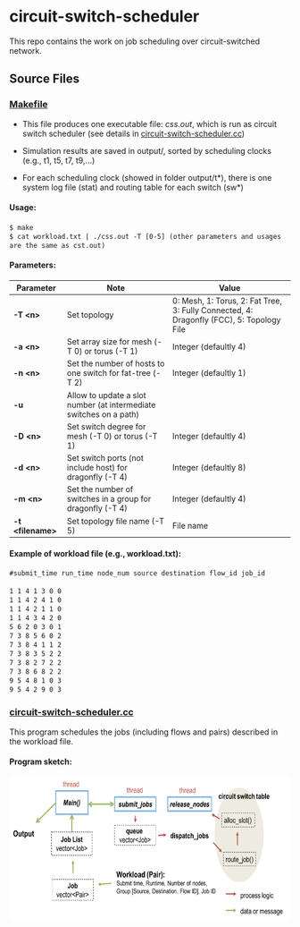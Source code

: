 # circuit-switch-scheduler
This repo contains the work on job scheduling over circuit-switched network.
## Source Files
### [Makefile](Makefile)
* This file produces one executable file:
*css.out*, which is run as circuit switch scheduler (see details in [circuit-switch-scheduler.cc](circuit-switch-scheduler.cc))

* Simulation results are saved in output/, sorted by scheduling clocks (e.g., t1, t5, t7, t9,...)

* For each scheduling clock (showed in folder output/t*), there is one system log file (stat) and routing table for each switch (sw*)

#### Usage: 
```shell
$ make
$ cat workload.txt | ./css.out -T [0-5] (other parameters and usages are the same as cst.out)
```

#### Parameters:

| Parameter | Note | Value |
| --- | --- | --- |
| **-T \<n\>** | Set topology | 0: Mesh, 1: Torus, 2: Fat Tree, 3: Fully Connected, 4: Dragonfly (FCC), 5: Topology File |
| **-a \<n\>** | Set array size for mesh (-T 0) or torus (-T 1) | Integer (defaultly 4) |
| **-n \<n\>** | Set the number of hosts to one switch for fat-tree (-T 2) | Integer (defaultly 1) |
| **-u** | Allow to update a slot number (at intermediate switches on a path) |  |
| **-D \<n\>** | Set switch degree for mesh (-T 0) or torus (-T 1) | Integer (defaultly 4) |
| **-d \<n\>** | Set switch ports (not include host) for dragonfly (-T 4) | Integer (defaultly 8) |
| **-m \<n\>** | Set the number of switches in a group for dragonfly (-T 4) | Integer (defaultly 4) |
| **-t \<filename\>** | Set topology file name (-T 5) | File name |

#### Example of workload file (e.g., workload.txt):

    #submit_time run_time node_num source destination flow_id job_id

    1 1 4 1 3 0 0
    1 1 4 2 4 1 0
    1 1 4 2 1 1 0
    1 1 4 3 4 2 0
    5 6 2 0 3 0 1
    7 3 8 5 6 0 2
    7 3 8 4 1 1 2
    7 3 8 3 5 2 2
    7 3 8 2 7 2 2
    7 3 8 6 8 2 2
    9 5 4 8 1 0 3
    9 5 4 2 9 0 3

### [circuit-switch-scheduler.cc](circuit-switch-scheduler.cc)
This program schedules the jobs (including flows and pairs) described in the workload file.

#### Program sketch:

<div align=center>
<img src="fig/css.png" width=512 height=256 />
</div>
